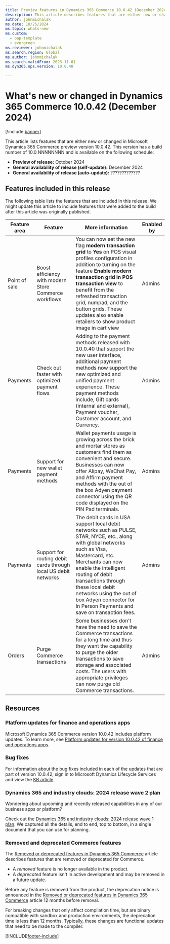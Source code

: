 ```yaml
---
title: Preview features in Dynamics 365 Commerce 10.0.42 (December 2024)
description: This article describes features that are either new or changed in Microsoft Dynamics 365 Commerce 10.0.42. 
author: johnmichalak
ms.date: 10/25/2024
ms.topic: whats-new
ms.custom: 
  - bap-template
  - evergreen
ms.reviewer: johnmichalak
ms.search.region: Global
ms.author: johnmichalak
ms.search.validFrom: 2023-11-01
ms.dyn365.ops.version: 10.0.40

---
```


# What's new or changed in Dynamics 365 Commerce 10.0.42 (December 2024)

[!include [banner](../includes/banner.md)]

This article lists features that are either new or changed in Microsoft Dynamics 365 Commerce preview version 10.0.42. This version has a build number of 10.0.NNNNNNNN and is available on the following schedule:

- **Preview of release:** October 2024
- **General availability of release (self-update):** December 2024
- **General availability of release (auto-update):** ?????????????

## Features included in this release

The following table lists the features that are included in this release. We might update this article to include features that were added to the build after this article was originally published.

| Feature area | Feature | More information | Enabled by |
|---|---|---|---|
| Point of sale  | Boost efficiency with modern Store Commerce workflows  | You can now set the new flag **modern transaction grid** to **Yes** on POS visual profiles configuration in addition to turning on the feature **Enable modern transaction grid in POS transaction view** to benefit from the refreshed transaction grid, numpad, and the button grids. These updates also enable retailers to show product image in cart view  | Admins  |
| Payments  | Check out faster with optimized payment flows  | Adding to the payment methods released with 10.0.40 that support the new user interface, additional payment methods now support the new optimized and unified payment experience. These payment methods include, Gift cards (internal and external), Payment voucher, Customer account, and Currency. | Admins  |
| Payments  | Support for new wallet payment methods  | Wallet payments usage is growing across the brick and mortar stores as customers find them as convenient and secure. Businesses can now offer Alipay, WeChat Pay, and Affirm payment methods with the out of the box Adyen payment connector using the QR code displayed on the PIN Pad terminals. | Admins  |
| Payments | Support for routing debit cards through local US debit networks  | The debit cards in USA support local debit networks such as PULSE, STAR, NYCE, etc., along with global networks such as Visa, Mastercard, etc. Merchants can now enable the intelligent routing of debit transactions through these local debit networks using the out of box Adyen connector for In Person Payments and save on transaction fees. | Admins  |
| Orders | Purge Commerce transactions | Some businesses don't have the need to save the Commerce transactions for a long time and thus they want the capability to purge the older transactions to save storage and associated costs. The users with appropriate privileges can now purge old Commerce transactions. | Admins  |


## Resources

### Platform updates for finance and operations apps

Microsoft Dynamics 365 Commerce version 10.0.42 includes platform updates. To learn more, see [Platform updates for version 10.0.42 of finance and operations apps](../../fin-ops-core/fin-ops/get-started/whats-new-platform-updates-10-0-42.md). 
  
### Bug fixes

For information about the bug fixes included in each of the updates that are part of version 10.0.42, sign in to Microsoft Dynamics Lifecycle Services and view the [KB article](https://fix.lcs.dynamics.com/Issue/Details?bugId=NNNNNNN).

### Dynamics 365 and industry clouds: 2024 release wave 2 plan

Wondering about upcoming and recently released capabilities in any of our business apps or platform?

Check out the [Dynamics 365 and industry clouds: 2024 release wave 1 plan](/dynamics365/release-plan/2024wave2/). We captured all the details, end to end, top to bottom, in a single document that you can use for planning.

### Removed and deprecated Commerce features

The [Removed or deprecated features in Dynamics 365 Commerce](removed-deprecated-features-commerce.md) article describes features that are removed or deprecated for Commerce.

- A *removed* feature is no longer available in the product.
- A *deprecated* feature isn't in active development and may be removed in a future update.

Before any feature is removed from the product, the deprecation notice is announced in the [Removed or deprecated features in Dynamics 365 Commerce](removed-deprecated-features-commerce.md) article 12 months before removal.

For breaking changes that only affect compilation time, but are binary compatible with sandbox and production environments, the deprecation time is less than 12 months. Typically, these changes are functional updates that need to be made to the compiler.

[!INCLUDE[footer-include](../../includes/footer-banner.md)]

